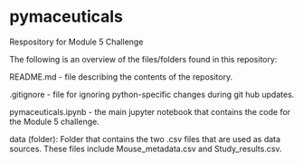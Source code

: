 # pymaceuticals
Respository for Module 5 Challenge

The following is an overview of the files/folders found in this repository:

README.md - file describing the contents of the repository.

.gitignore - file for ignoring python-specific changes during git hub updates.

pymaceuticals.ipynb - the main jupyter notebook that contains the code for the Module 5 challenge.

data (folder):  Folder that contains the two .csv files that are used as data sources.  These files include Mouse_metadata.csv and Study_results.csv.
